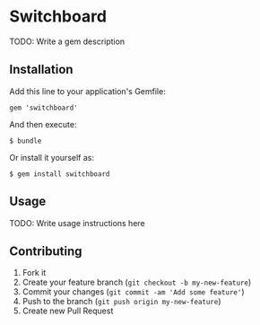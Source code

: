 # Switchboard

TODO: Write a gem description

## Installation

Add this line to your application's Gemfile:

    gem 'switchboard'

And then execute:

    $ bundle

Or install it yourself as:

    $ gem install switchboard

## Usage

TODO: Write usage instructions here

## Contributing

1. Fork it
2. Create your feature branch (`git checkout -b my-new-feature`)
3. Commit your changes (`git commit -am 'Add some feature'`)
4. Push to the branch (`git push origin my-new-feature`)
5. Create new Pull Request
